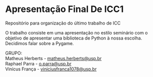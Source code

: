 # Apresentação Final De ICC1
Repositório para organização do último trabalho de ICC

O trabalho consiste em uma apresentação no estilo seminário com o objetivo de apresentar uma biblioteca de Python à nossa escolha. Decidimos falar sobre a Pygame.

GRUPO: \
        Matheus Herberts - matheus.herberts@usp.br \
        Raphael Parra - o.parra@usp.br \
        Vinícus França - viniciusfranca1078@usp.br
